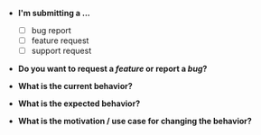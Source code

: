 * **I'm submitting a ...**
  - [ ] bug report
  - [ ] feature request
  - [ ] support request 

* **Do you want to request a *feature* or report a *bug*?**


* **What is the current behavior?**




* **What is the expected behavior?**




* **What is the motivation / use case for changing the behavior?**



